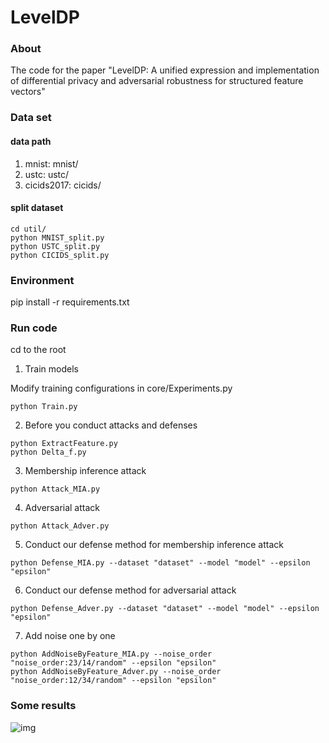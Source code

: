 # LevelDP
### About
The code for the paper "LevelDP: A unified expression and implementation of differential privacy and adversarial robustness for structured feature vectors"

### Data set
#### data path
1. mnist: mnist/
2. ustc: ustc/
3. cicids2017: cicids/

#### split dataset
```
cd util/
python MNIST_split.py
python USTC_split.py
python CICIDS_split.py
```
### Environment 
pip install -r requirements.txt
### Run code
cd to the root
1. Train models

Modify training configurations in core/Experiments.py
```
python Train.py
``` 
2. Before you conduct attacks and defenses
```
python ExtractFeature.py
python Delta_f.py
```
3. Membership inference attack
```
python Attack_MIA.py
```
4. Adversarial attack
```
python Attack_Adver.py
```
5. Conduct our defense method for membership inference attack
```
python Defense_MIA.py --dataset "dataset" --model "model" --epsilon "epsilon"
```
6. Conduct our defense method for adversarial attack
```
python Defense_Adver.py --dataset "dataset" --model "model" --epsilon "epsilon"
```
7. Add noise one by one
```
python AddNoiseByFeature_MIA.py --noise_order "noise_order:23/14/random" --epsilon "epsilon"
python AddNoiseByFeature_Adver.py --noise_order "noise_order:12/34/random" --epsilon "epsilon"
```


### Some results
![img](imgs/MIR.png)



